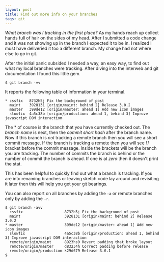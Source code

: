 ```yaml
---
layout: post
title: Find out more info on your branches
tags: git
---
```


*What branch was I tracking in the first place?* As my hands reach up collect hands full of hair on the sides of my head. After I submitted a code change and it was not showing up in the branch I expected it to be in. I realized I must have deliveried it too a different branch. My change had not where else to go in git.

<!--more-->

After the initial panic subsided I needed a way, an easy way, to find out what my local branches were tracking. After diving into the interweb and git documentation I found this little gem. 

```
$ git branch -vv
```

It reports the following table of information in your terminal.

```
* cssfix   8732h5j Fix the background of post 
  maint    3928131 [origin/maint: behind 2] Release 3.0.2
  master   399de12 [origin/master: ahead 1] Add new icon images
  slowfix  4a5c38b [origin/production: ahead 1, behind 3] Improve javascript DOM interaction
```

The \* of course is the branch that you have currentlly checked out. The *branch name* is next, then the *commit short hash* after the branch name. Now if this branch is *not* tracking a remote branch then you will see a short commit message. If the branch is tracking a remote then you will see *[]* bracket before the commit message. Inside the brackets will be the branch you are tracking. The number of commits the branch is behind or the number of commit the branch is ahead. If one is at *zero* then it doesn't print the stat. 

This has been helpful to quickly find out what a branch is tracking. If you are into renaming branches or leaving sketch code lay around and revisiting it later then this will help you get your git bearings. 

You can also report on all branches by adding the ```-a``` or remote branches only by adding the ```-r```. 
```
$ git branch -avv
  cssfix                   8732h5j Fix the background of post 
  maint                    3928131 [origin/maint: behind 2] Release 3.0.2
* master                   399de12 [origin/master: ahead 1] Add new icon images
  slowfix                  4a5c38b [origin/production: ahead 1, behind 3] Improve javascript DOM interaction
  remote/origin/maint      8923hs9 Revert padding that broke layout 
  remote/origin/master     d83234h Correct padding before release
  remote/origin/production k29d679 Release 3.0.1
$
```
